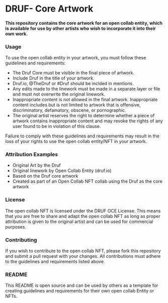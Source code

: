 # DRUF- Core Artwork

#### This repository contains the core artwork for an open collab entity, which is available for use by other artists who wish to incorporate it into their own work.
### Usage

To use the open collab entity in your artwork, you must follow these guidelines and requirements:

  - The Druf Core must be visible in the final piece of artwork.
  - Include Druf in the title of your artwork.
   - Druf.io, @TheDruf or #Druf should be inclded in mentions.
   - Any edits made to the linework must be made in a separate layer 
    or file and must not overwrite the original linework.
   - Inappropriate content is not allowed in the final artwork. 
    Inappropriate content includes but is not limited to artwork that 
    is offensive, discriminatory, defamatory, obscene, or pornographic.
   - The original artist reserves the right to determine whether a piece of 
    artwork contains inappropriate content and may revoke the rights of 
    any user found to be in violation of this clause.

Failure to comply with these guidelines and requirements may result in the loss of your rights to use the open collab entity/NFT in your artwork.

### Attribution Examples
  - Original Art by the Druf
  - Original linework by Open Collab Entity (druf.io)
  - Based on the Druf core artwork
  - Created as part of an Open Collab NFT collab using the Druf as the core artwork

  

### License

The open collab NFT is licensed under the DRUF OCE License. This means that you are free to share and adapt the open collab NFT as long as proper attribution is given to the original artist and can be used for commercial purposes.

### Contributing

If you wish to contribute to the open collab NFT, please fork this repository and submit a pull request with your changes. All contributions must adhere to the guidelines and requirements listed above.

### README

This README is open source and can be used by others as a template for creating guidelines and requirements for their own open collab Entity or NFTs.
